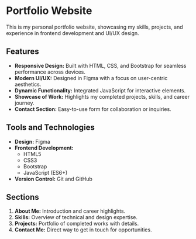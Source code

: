 # Portfolio Website

This is my personal portfolio website, showcasing my skills, projects, and experience in frontend development and UI/UX design.

## Features

- **Responsive Design:** Built with HTML, CSS, and Bootstrap for seamless performance across devices.
- **Modern UI/UX:** Designed in Figma with a focus on user-centric aesthetics.
- **Dynamic Functionality:** Integrated JavaScript for interactive elements.
- **Showcase of Work:** Highlights my completed projects, skills, and career journey.
- **Contact Section:** Easy-to-use form for collaboration or inquiries.

## Tools and Technologies

- **Design:** Figma
- **Frontend Development:** 
  - HTML5
  - CSS3
  - Bootstrap
  - JavaScript (ES6+)
- **Version Control:** Git and GitHub

## Sections

1. **About Me:** Introduction and career highlights.
2. **Skills:** Overview of technical and design expertise.
3. **Projects:** Portfolio of completed works with details.
4. **Contact Me:** Direct way to get in touch for opportunities.

